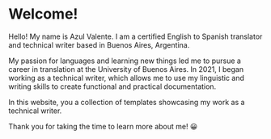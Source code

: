 # Welcome! 
Hello! My name is Azul Valente. I am a certified English to Spanish translator and technical writer based in Buenos Aires, Argentina. 

My passion for languages and learning new things led me to pursue a career in translation at the University of Buenos Aires. In 2021, I began working as a technical writer, which allows me to use my linguistic and writing skills to create functional and practical documentation.

In this website, you a collection of templates showcasing my work as a technical writer. 

Thank you for taking the time to learn more about me! 😀